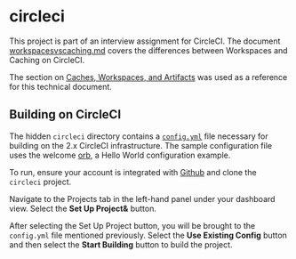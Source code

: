 # circleci
This project is part of an interview assignment for CircleCI. The document [workspacesvscaching.md](workspacesvscaching.md) covers the differences between Workspaces and Caching on CircleCI.

The section on [Caches, Workspaces, and Artifacts](https://circleci.com/docs/2.0/concepts/#caches-workspaces-and-artifacts) was used as a reference for this technical document.

## Building on CircleCI
The hidden `circleci` directory contains a [`config.yml`](https://github.com/annabaker/circleci/blob/main/.circleci/config.yml) file necessary for building on the 2.x CircleCI infrastructure. The sample configuration file uses the welcome [orb](https://circleci.com/docs/2.0/orb-intro/#quick-start), a Hello World configuration example.

To run, ensure your account is integrated with [Github](https://circleci.com/docs/2.0/gh-bb-integration/) and clone the `circleci` project.

Navigate to the Projects tab in the left-hand panel under your dashboard view. Select the **Set Up Project&** button.

After selecting the Set Up Project button, you will be brought to the `config.yml` file mentioned previously. Select the **Use Existing Config** button and then select the **Start Building** button to build the project.
